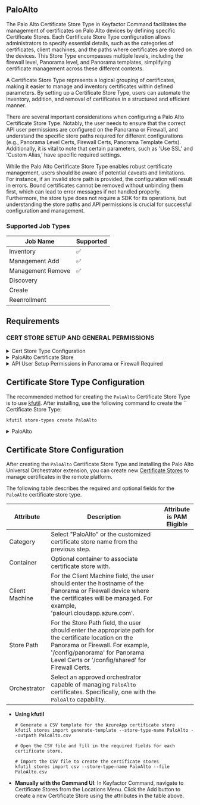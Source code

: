## PaloAlto

The Palo Alto Certificate Store Type in Keyfactor Command facilitates the management of certificates on Palo Alto devices by defining specific Certificate Stores. Each Certificate Store Type configuration allows administrators to specify essential details, such as the categories of certificates, client machines, and the paths where certificates are stored on the devices. This Store Type encompasses multiple levels, including the firewall level, Panorama level, and Panorama templates, simplifying certificate management across these different contexts.

A Certificate Store Type represents a logical grouping of certificates, making it easier to manage and inventory certificates within defined parameters. By setting up a Certificate Store Type, users can automate the inventory, addition, and removal of certificates in a structured and efficient manner.

There are several important considerations when configuring a Palo Alto Certificate Store Type. Notably, the user needs to ensure that the correct API user permissions are configured on the Panorama or Firewall, and understand the specific store paths required for different configurations (e.g., Panorama Level Certs, Firewall Certs, Panorama Template Certs). Additionally, it is vital to note that certain parameters, such as 'Use SSL' and 'Custom Alias,' have specific required settings.

While the Palo Alto Certificate Store Type enables robust certificate management, users should be aware of potential caveats and limitations. For instance, if an invalid store path is provided, the configuration will result in errors. Bound certificates cannot be removed without unbinding them first, which can lead to error messages if not handled properly. Furthermore, the store type does not require a SDK for its operations, but understanding the store paths and API permissions is crucial for successful configuration and management.



### Supported Job Types

| Job Name | Supported |
| -------- | --------- |
| Inventory | ✅ |
| Management Add | ✅ |
| Management Remove | ✅ |
| Discovery |  |
| Create |  |
| Reenrollment |  |

## Requirements

### CERT STORE SETUP AND GENERAL PERMISSIONS
<details>
	<summary>Cert Store Type Configuration</summary>
	
In Keyfactor Command create a new Certificate Store Type similar to the one below:

##### STORE TYPE CONFIGURATION
SETTING TAB  |  CONFIG ELEMENT	| DESCRIPTION
------|-----------|------------------
Basic |Name	|Descriptive name for the Store Type.  PaloAlto can be used.
Basic |Short Name	|The short name that identifies the registered functionality of the orchestrator. Must be PaloAlto
Basic |Custom Capability|You can leave this unchecked and use the default.
Basic |Job Types	|Inventory, Add, and Remove are the supported job types. 
Basic |Needs Server	|Must be checked
Basic |Blueprint Allowed	|Unchecked
Basic |Requires Store Password	|Determines if a store password is required when configuring an individual store.  This must be unchecked.
Basic |Supports Entry Password	|Determined if an individual entry within a store can have a password.  This must be unchecked.
Advanced |Store Path Type| Determines how the user will enter the store path when setting up the cert store.  Freeform
Advanced |Supports Custom Alias	|Determines if an individual entry within a store can have a custom Alias.  This must be Required
Advanced |Private Key Handling |Determines how the orchestrator deals with private keys.  Optional
Advanced |PFX Password Style |Determines password style for the PFX Password. Default

##### CUSTOM FIELDS FOR STORE TYPE
NAME          |  DISPLAY NAME	| TYPE | DEFAULT VALUE | DEPENDS ON | REQUIRED |DESCRIPTION
--------------|-----------------|-------|--------------|-------------|---------|--------------
ServerUsername|Server Username  |Secret |              |Unchecked    |Yes       |Palo Alto Api User Name
ServerPassword|Server Password  |Secret |              |Unchecked    |Yes       |Palo Alto Api Password
ServerUseSsl  |Use SSL          |Bool   |True          |Unchecked    |Yes       |Requires SSL Connection
DeviceGroup   |Device Group     |String |              |Unchecked    |No        |Device Group on Panorama that changes will be pushed to.

##### ENTRY PARAMETERS FOR STORE TYPE
NAME          |  DISPLAY NAME	| TYPE           | DEFAULT VALUE | DEPENDS ON | REQUIRED WHEN |DESCRIPTION
--------------|-----------------|----------------|-------------- |-------------|---------------|--------------
TlsMinVersion |TLS Min Version  |Multiple Choice |               |Unchecked    |No             |Min TLS Version for the Binding (,tls1-0,tls1-1,tls1-2) note first multiple choice item is empty
TlsMaxVersion |TLS Max Version  |Multiple Choice |               |Unchecked    |No             |Max TLS Version for the Binding (,tls1-0,tls1-1,tls1-2,max) note first multiple choice item is empty
TlsProfileName|TLS Profile Name |String          |               |Unchecked    |No             |Name of the binding to deploy certificate to
ServerUseSsl  |Use SSL          |Bool            |True           |Unchecked    |Yes            |Requires SSL Connection

</details>

<details>
<summary>PaloAlto Certificate Store</summary>
In Keyfactor Command, navigate to Certificate Stores from the Locations Menu.  Click the Add button to create a new Certificate Store using the settings defined below.

##### STORE CONFIGURATION
CONFIG ELEMENT	|DESCRIPTION
----------------|---------------
Category	|The type of certificate store to be configured. Select category based on the display name configured above "PaloAlto".
Container	|This is a logical grouping of like stores. This configuration is optional and does not impact the functionality of the store.
Client Machine	|The hostname of the Panorama or Firewall.  Sample is "palourl.cloudapp.azure.com".
Store Path	| **Panorama Level Certs:**<br>/config/panorama<br>**Firewall Certs:**<br>/config/shared<br>**Panorama Template Certs:**<br>/config<br>/devices<br>/entry[@name='localhost.localdomain']<br>/template<br>/entry[@name='CertificatesTemplate']<br>/config<br>/shared<br> if using Panorama Templates where 'CertificateTemplate' is the actual name of the template
Orchestrator	|This is the orchestrator server registered with the appropriate capabilities to manage this certificate store type. 
Inventory Schedule	|The interval that the system will use to report on what certificates are currently in the store. 
Use SSL	|This should be checked.
User	|ApiUser Setup for either Panorama or the Firewall Device
Password |Api Password Setup for the user above

</details>

<details>
<summary>API User Setup Permissions in Panorama or Firewall Required</summary>

Tab          |  Security Items	
--------------|--------------------------
Xml Api       |Report,Log,Configuration,Operational Requests,Commit,Export,Import
Rest Api      |Objects/Devices,Panorama/Scheduled Config Push,Panorama/Templates,Panorama/Template Stacks,Panorama/Device Groups,System/Configuration,Plugins/Plugins
*** 

</details>



## Certificate Store Type Configuration

The recommended method for creating the `PaloAlto` Certificate Store Type is to use [kfutil](https://github.com/Keyfactor/kfutil). After installing, use the following command to create the `` Certificate Store Type:

```shell
kfutil store-types create PaloAlto
```

<details><summary>PaloAlto</summary>

Create a store type called `PaloAlto` with the attributes in the tables below:

### Basic Tab
| Attribute | Value | Description |
| --------- | ----- | ----- |
| Name | PaloAlto | Display name for the store type (may be customized) |
| Short Name | PaloAlto | Short display name for the store type |
| Capability | PaloAlto | Store type name orchestrator will register with. Check the box to allow entry of value |
| Supported Job Types (check the box for each) | Add, Discovery, Remove | Job types the extension supports |
| Supports Add | ✅ | Check the box. Indicates that the Store Type supports Management Add |
| Supports Remove | ✅ | Check the box. Indicates that the Store Type supports Management Remove |
| Supports Discovery |  |  Indicates that the Store Type supports Discovery |
| Supports Reenrollment |  |  Indicates that the Store Type supports Reenrollment |
| Supports Create |  |  Indicates that the Store Type supports store creation |
| Needs Server | ✅ | Determines if a target server name is required when creating store |
| Blueprint Allowed |  | Determines if store type may be included in an Orchestrator blueprint |
| Uses PowerShell |  | Determines if underlying implementation is PowerShell |
| Requires Store Password |  | Determines if a store password is required when configuring an individual store. |
| Supports Entry Password |  | Determines if an individual entry within a store can have a password. |

The Basic tab should look like this:

![PaloAlto Basic Tab](../docsource/images/PaloAlto-basic-store-type-dialog.png)

### Advanced Tab
| Attribute | Value | Description |
| --------- | ----- | ----- |
| Supports Custom Alias | Required | Determines if an individual entry within a store can have a custom Alias. |
| Private Key Handling | Optional | This determines if Keyfactor can send the private key associated with a certificate to the store. Required because IIS certificates without private keys would be invalid. |
| PFX Password Style | Default | 'Default' - PFX password is randomly generated, 'Custom' - PFX password may be specified when the enrollment job is created (Requires the Allow Custom Password application setting to be enabled.) |

The Advanced tab should look like this:

![PaloAlto Advanced Tab](../docsource/images/PaloAlto-advanced-store-type-dialog.png)

### Custom Fields Tab
Custom fields operate at the certificate store level and are used to control how the orchestrator connects to the remote target server containing the certificate store to be managed. The following custom fields should be added to the store type:

| Name | Display Name | Type | Default Value/Options | Required | Description |
| ---- | ------------ | ---- | --------------------- | -------- | ----------- |


The Custom Fields tab should look like this:

![PaloAlto Custom Fields Tab](../docsource/images/PaloAlto-custom-fields-store-type-dialog.png)



</details>

## Certificate Store Configuration

After creating the `PaloAlto` Certificate Store Type and installing the Palo Alto Universal Orchestrator extension, you can create new [Certificate Stores](https://software.keyfactor.com/Core-OnPrem/Current/Content/ReferenceGuide/Certificate%20Stores.htm?Highlight=certificate%20store) to manage certificates in the remote platform.

The following table describes the required and optional fields for the `PaloAlto` certificate store type.

| Attribute | Description | Attribute is PAM Eligible |
| --------- | ----------- | ------------------------- |
| Category | Select "PaloAlto" or the customized certificate store name from the previous step. | |
| Container | Optional container to associate certificate store with. | |
| Client Machine | For the Client Machine field, the user should enter the hostname of the Panorama or Firewall device where the certificates will be managed. For example, 'palourl.cloudapp.azure.com'. | |
| Store Path | For the Store Path field, the user should enter the appropriate path for the certificate location on the Panorama or Firewall. For example, '/config/panorama' for Panorama Level Certs or '/config/shared' for Firewall Certs. | |
| Orchestrator | Select an approved orchestrator capable of managing `PaloAlto` certificates. Specifically, one with the `PaloAlto` capability. | |

* **Using kfutil**

    ```shell
    # Generate a CSV template for the AzureApp certificate store
    kfutil stores import generate-template --store-type-name PaloAlto --outpath PaloAlto.csv

    # Open the CSV file and fill in the required fields for each certificate store.

    # Import the CSV file to create the certificate stores
    kfutil stores import csv --store-type-name PaloAlto --file PaloAlto.csv
    ```

* **Manually with the Command UI**: In Keyfactor Command, navigate to Certificate Stores from the Locations Menu. Click the Add button to create a new Certificate Store using the attributes in the table above.